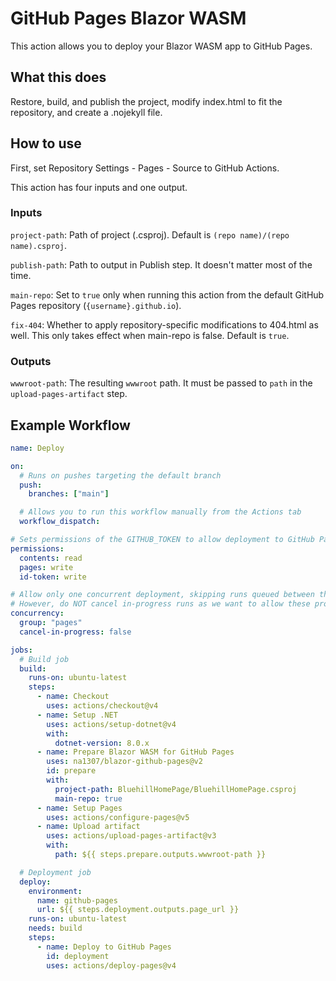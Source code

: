 # GitHub Pages Blazor WASM

This action allows you to deploy your Blazor WASM app to GitHub Pages.

## What this does

Restore, build, and publish the project, modify index.html to fit the
repository, and create a .nojekyll file.

## How to use

First, set Repository Settings - Pages - Source to GitHub Actions.

This action has four inputs and one output.

### Inputs

`project-path`: Path of project (.csproj). Default is
`(repo name)/(repo name).csproj`.

`publish-path`: Path to output in Publish step. It doesn't matter most of the
time.

`main-repo`: Set to `true` only when running this action from the default GitHub
Pages repository (`{username}.github.io`).

`fix-404`: Whether to apply repository-specific modifications to 404.html as
well. This only takes effect when main-repo is false. Default is `true`.

### Outputs

`wwwroot-path`: The resulting `wwwroot` path. It must be passed to `path` in the
`upload-pages-artifact` step.

## Example Workflow

```yml
name: Deploy

on:
  # Runs on pushes targeting the default branch
  push:
    branches: ["main"]

  # Allows you to run this workflow manually from the Actions tab
  workflow_dispatch:

# Sets permissions of the GITHUB_TOKEN to allow deployment to GitHub Pages
permissions:
  contents: read
  pages: write
  id-token: write

# Allow only one concurrent deployment, skipping runs queued between the run in-progress and latest queued.
# However, do NOT cancel in-progress runs as we want to allow these production deployments to complete.
concurrency:
  group: "pages"
  cancel-in-progress: false

jobs:
  # Build job
  build:
    runs-on: ubuntu-latest
    steps:
      - name: Checkout
        uses: actions/checkout@v4
      - name: Setup .NET
        uses: actions/setup-dotnet@v4
        with:
          dotnet-version: 8.0.x
      - name: Prepare Blazor WASM for GitHub Pages
        uses: na1307/blazor-github-pages@v2
        id: prepare
        with:
          project-path: BluehillHomePage/BluehillHomePage.csproj
          main-repo: true
      - name: Setup Pages
        uses: actions/configure-pages@v5
      - name: Upload artifact
        uses: actions/upload-pages-artifact@v3
        with:
          path: ${{ steps.prepare.outputs.wwwroot-path }}

  # Deployment job
  deploy:
    environment:
      name: github-pages
      url: ${{ steps.deployment.outputs.page_url }}
    runs-on: ubuntu-latest
    needs: build
    steps:
      - name: Deploy to GitHub Pages
        id: deployment
        uses: actions/deploy-pages@v4
```

